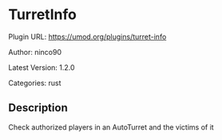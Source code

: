 # TurretInfo

Plugin URL: https://umod.org/plugins/turret-info

Author: ninco90

Latest Version: 1.2.0

Categories: rust

## Description

Check authorized players in an AutoTurret and the victims of it

